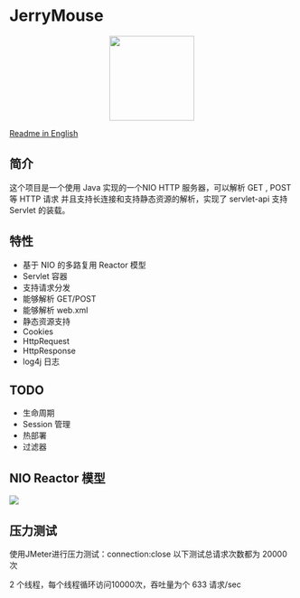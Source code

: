 # JerryMouse

<div align="center">  
<img src="http://ww1.sinaimg.cn/large/006d4JA0ly1g2epuyjhh8j30ml0n7dgd.jpg" width="150" height="150"/>
</br>
</div>

[Readme in English](https://github.com/xiantang/JerryMouse/blob/master/README_en.md)
## 简介 
这个项目是一个使用 Java 实现的一个NIO HTTP 服务器，可以解析 GET , POST 等 HTTP 请求
并且支持长连接和支持静态资源的解析，实现了 servlet-api 支持 Servlet 的装载。 
## 特性

* 基于 NIO 的多路复用 Reactor 模型
* Servlet 容器
* 支持请求分发
* 能够解析 GET/POST
* 能够解析 web.xml
* 静态资源支持
* Cookies
* HttpRequest
* HttpResponse
* log4j 日志

## TODO

* 生命周期
* Session 管理
* 热部署 
* 过滤器

## NIO Reactor 模型 

![](http://ww1.sinaimg.cn/large/006d4JA0ly1g24ju3h7iaj30xe0n8abs.jpg)


## 压力测试
使用JMeter进行压力测试：connection:close 以下测试总请求次数都为 20000 次    

2 个线程，每个线程循环访问10000次，吞吐量为个 633 请求/sec
